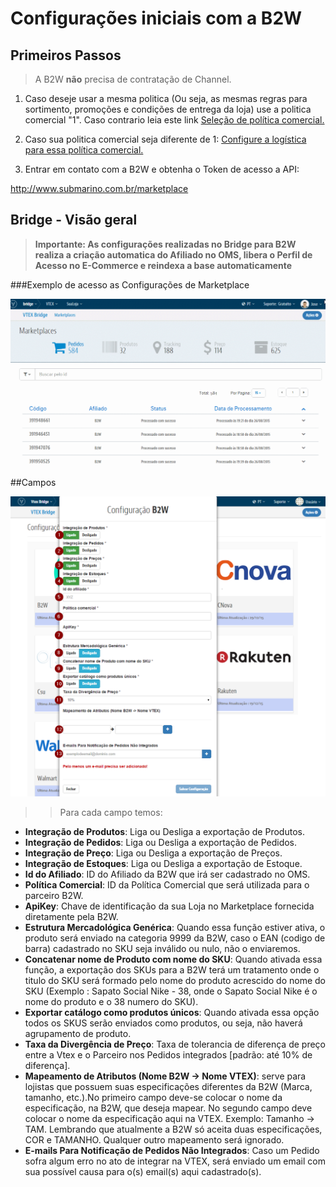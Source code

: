 # Configurações iniciais com a  B2W

## Primeiros Passos


> A B2W **não** precisa de contratação de Channel.

1. Caso deseje usar a mesma politica (Ou seja, as mesmas regras para sortimento, promoções e condições de entrega da loja) use a politica comercial "1".
Caso contrario leia este link [Seleção de política comercial.](http://help.vtex.com/hc/pt-br/articles/214166227)

2. Caso sua politica comercial seja diferente de 1: [Configure a logística para essa política comercial.](http://help.vtex.com/hc/pt-br/articles/214166667-Atualiza%C3%A7%C3%A3o-de-estoque)

3. Entrar em contato com a B2W e obtenha o Token de acesso a API:

 http://www.submarino.com.br/marketplace

## Bridge - Visão geral


>**Importante: As configurações realizadas no Bridge para B2W realiza a criação automatica do Afiliado no OMS, libera o Perfil de Acesso no E-Commerce e reindexa a base automaticamente**

###Exemplo de acesso as Configurações de Marketplace

![Config B2W](V_newconfig_b2w.gif)

##Campos

![Campos B2W](b2wcampos.png)

>>Para cada campo temos:

* **Integração de Produtos**: Liga ou Desliga a exportação de Produtos.
* **Integração de Pedidos**: Liga ou Desliga a exportação de Pedidos.
* **Integração de Preço**: Liga ou Desliga a exportação de Preços.
* **Integração de Estoques**: Liga ou Desliga a exportação de Estoque.
* **Id do Afiliado**: ID do Afiliado da B2W que irá ser cadastrado no OMS.
* **Política Comercial**: ID da Política Comercial que será utilizada para o parceiro B2W.
* **ApiKey**: Chave de identificação da sua Loja no Marketplace fornecida diretamente pela B2W.
* **Estrutura Mercadológica Genérica**:
Quando essa função estiver ativa, o produto será enviado na categoria 9999 da B2W, caso o EAN (codigo de barra) cadastrado no SKU seja inválido ou  nulo, não o enviaremos.
* **Concatenar nome de Produto com nome do SKU**: Quando ativada essa função, a exportação dos SKUs para a B2W terá um tratamento onde o titulo do SKU será formado pelo nome do produto acrescido do nome do SKU (Exemplo : Sapato Social Nike - 38, onde o Sapato Social Nike é o nome do produto e  o 38 numero do SKU).
* **Exportar catálogo como produtos únicos**: Quando ativada essa opção todos os SKUS serão enviados como produtos, ou seja, não haverá agrupamento de produto.
* **Taxa da Divergência de Preço**: Taxa de tolerancia de diferença de preço entre a Vtex e o Parceiro nos Pedidos integrados [padrão: até 10% de diferença].
* **Mapeamento de Atributos (Nome B2W -> Nome VTEX)**: serve para lojistas que possuem suas especificações diferentes da B2W (Marca, tamanho, etc.).No primeiro campo deve-se colocar o nome da especificação, na B2W, que deseja mapear. No segundo campo deve colocar o nome da especificação aqui na VTEX. Exemplo: Tamanho -> TAM. Lembrando que atualmente a B2W só aceita duas especificações, COR e TAMANHO. Qualquer outro mapeamento será ignorado.
* **E-mails Para Notificação de Pedidos Não Integrados**: Caso um Pedido sofra algum erro no ato de integrar na VTEX, será enviado um email com sua possível causa para o(s) email(s) aqui cadastrado(s).
